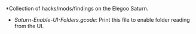 *Collection of hacks/mods/findings on the Elegoo Saturn.

- *Saturn-Enable-UI-Folders.gcode:* Print this file to enable folder reading from the UI. 
